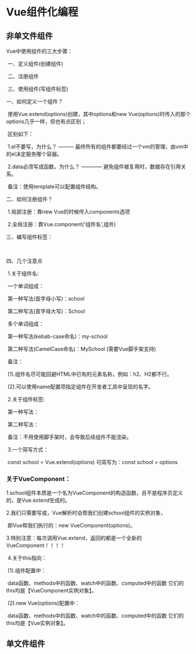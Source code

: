 # Vue组件化编程

## 非单文件组件

Vue中使用组件的三大步骤：

​          一、定义组件(创建组件)

​          二、注册组件

​          三、使用组件(写组件标签)



 一、如何定义一个组件？

​            使用Vue.extend(options)创建，其中options和new Vue(options)时传入的那个options几乎一样，但也有点区别；

​            区别如下：

​                1.el不要写，为什么？ ——— 最终所有的组件都要经过一个vm的管理，由vm中的el决定服务哪个容器。

​                2.data必须写成函数，为什么？ ———— 避免组件被复用时，数据存在引用关系。

​            备注：使用template可以配置组件结构。



 二、如何注册组件？

​              1.局部注册：靠new Vue的时候传入components选项

​              2.全局注册：靠Vue.component('组件名',组件)



三、编写组件标签：

​              <school></school>



四、几个注意点

​          1.关于组件名:

​                一个单词组成：

​                      第一种写法(首字母小写)：school

​                      第二种写法(首字母大写)：School

​                多个单词组成：

​                      第一种写法(kebab-case命名)：my-school

​                      第二种写法(CamelCase命名)：MySchool (需要Vue脚手架支持)

​                备注：

​                    (1).组件名尽可能回避HTML中已有的元素名称，例如：h2、H2都不行。

​                    (2).可以使用name配置项指定组件在开发者工具中呈现的名字。



​          2.关于组件标签:

​                第一种写法：<school></school>

​                第二种写法：<school/>

​                备注：不用使用脚手架时，<school/>会导致后续组件不能渲染。



​          3.一个简写方式：

​                const school = Vue.extend(options) 可简写为：const school = options

### 关于VueComponent：

​            1.school组件本质是一个名为VueComponent的构造函数，且不是程序员定义的，是Vue.extend生成的。



​            2.我们只需要写<school/>或<school></school>，Vue解析时会帮我们创建school组件的实例对象，

​              即Vue帮我们执行的：new VueComponent(options)。



​            3.特别注意：每次调用Vue.extend，返回的都是一个全新的VueComponent！！！！



​            4.关于this指向：

​                (1).组件配置中：

​                      data函数、methods中的函数、watch中的函数、computed中的函数 它们的this均是【VueComponent实例对象】。

​                (2).new Vue(options)配置中：

​                      data函数、methods中的函数、watch中的函数、computed中的函数 它们的this均是【Vue实例对象】。



## 单文件组件

<template>

</template>

<script>
export default {

}
</script>

<style>

</style>
